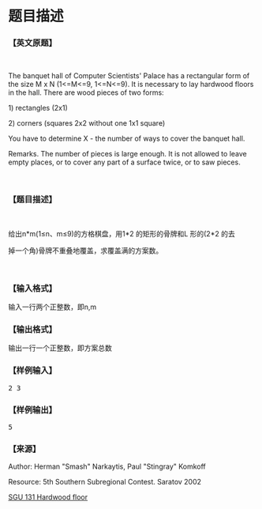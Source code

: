 # 题目描述


<h3>
【英文原题】
</h3>
<p>
<br/>
</p>
<p>
The banquet hall of Computer Scientists&#39; Palace has a rectangular form of the size M x N (1&lt;=M&lt;=9, 1&lt;=N&lt;=9). It is necessary to lay hardwood floors in the hall. There are wood pieces of two forms:
</p>
<p>
1) rectangles (2x1)
</p>
<p>
2) corners (squares 2x2 without one 1x1 square)
</p>
<p>
You have to determine X - the number of ways to cover the banquet hall.
</p>
<p>
Remarks. The number of pieces is large enough. It is not allowed to leave empty places, or to cover any part of a surface twice, or to saw pieces.
</p>
<p>
<br/>
</p>
<h3>
【题目描述】
</h3>
<p>
<br/>
</p>
<p>
给出n*m(1≤n、m≤9)的方格棋盘，用1*2 的矩形的骨牌和L 形的(2*2 的去
</p>
<p>
掉一个角)骨牌不重叠地覆盖，求覆盖满的方案数。
</p>
<p>
<br/>
</p>
<h3>
【输入格式】
</h3>
<p>
输入一行两个正整数，即n,m
</p>
<h3>
【输出格式】
</h3>
<p>
输出一行一个正整数，即方案总数
</p>
<h3>
【样例输入】
</h3>
<pre>2 3</pre>
<h3>
【样例输出】
</h3>
<pre>5</pre>
<h3>
【来源】
</h3>
<p>
Author: Herman &#34;Smash&#34; Narkaytis, Paul &#34;Stingray&#34; Komkoff
</p>
<p>
Resource: 5th Southern Subregional Contest. Saratov 2002
</p>
<p>
<a href="http://acm.sgu.ru/problem.php?contest=0&amp;problem=131" target="_blank">SGU 131 Hardwood floor</a> 
</p>
